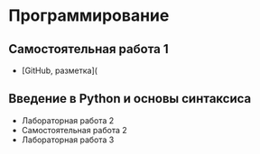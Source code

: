 # Программирование

## Самостоятельная работа 1
+ [GitHub, разметка](

## Введение в Python и основы синтаксиса
+ Лабораторная работа 2 
+ Самостоятельная работа 2 
+ Лабораторная работа 3
